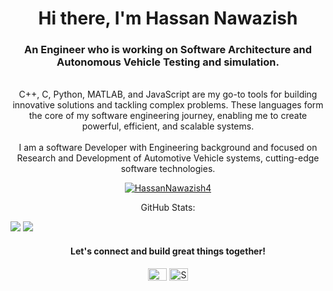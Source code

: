 <h1 align="center">Hi there, I'm Hassan Nawazish</h1>
<h3 align="center">An Engineer who is working on Software Architecture and Autonomous Vehicle Testing and simulation. </h3>

 <p align="center">  </br> C++, C, Python, MATLAB, and JavaScript are my go-to tools for building innovative solutions and tackling complex problems. These languages form the core of my software engineering journey, enabling me to create powerful, efficient, and scalable systems.</br>
 </br> I am a software Developer with Engineering background and focused on Research and Development of Automotive Vehicle systems, cutting-edge software technologies.</br>
</p>

<!-- <p align="center"><img src="https://github-readme-stats.vercel.app/api/top-langs?username=HassanNawazish4&show_icons=true&locale=en&layout=compact" alt="HassanNawazish4" /></p> -->

 
<p align="center"> <a href="https://github.com/ryo-ma/github-profile-trophy"><img src="https://github-profile-trophy.vercel.app/?username=HassanNawazish4&rank=SECRET,HHHHH,H,AAA,AA,A,B,C&margin-w=15&margin-h=15" alt="HassanNawazish4" /></a>



 <p align="center">
 GitHub Stats:
  
![](https://github-readme-stats.vercel.app/api/top-langs/?username=HassanNawazish4&hide_border=true&include_all_commits=true&count_private=true&layout=compact)   ![](https://github-readme-streak-stats.herokuapp.com/?user=HassanNawazish4&hide_border=true&starting_year=2020)
</p>


<h4 align="center">Let's connect and build great things together!</h4>
<p align="center">
<a href="https://www.linkedin.com/in/hassan-nawazish-728992161/" target="blank"><img align="center" src="https://cdn.jsdelivr.net/npm/simple-icons@3.0.1/icons/linkedin.svg" alt="Hassan Nawazish" height="20" width="30" /></a>
  <a href="mailto:Hassan-Nawazish.Rasool@automotive-ai.com" target="blank"><img align="center" src="https://cdn.jsdelivr.net/npm/simple-icons@3.0.1/icons/gmail.svg" alt="Somaya Elbaradey" height="20" width="30" /></a>
</p>
